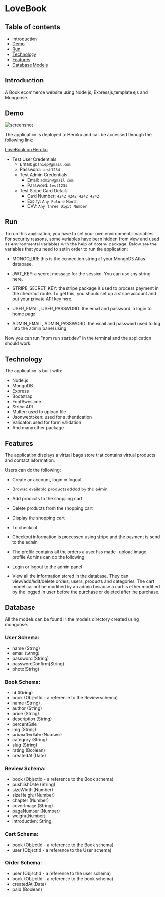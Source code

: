 # LoveBook

## Table of contents

- [Introduction](#introduction)
- [Demo](#demo)
- [Run](#run)
- [Technology](#technology)
- [Features](#features)
- [Database Models](#database)

## Introduction

A Book ecommerce website using Node js, Expressjs,template ejs and Mongoose.

## Demo

![screenshot](screenshot.png)

The application is deployed to Heroku and can be accessed through the following link:

[LoveBook on Heroku](https://best-bags.herokuapp.com/)

- Test User Credentials
  - Email: `gblhiep@gmail.com`
  - Password: `test1234`
  - Test Admin Credentials
    - Email: `admin@gmail.com`
    - Password: `test1234`
  - Test Stripe Card Details
    - Card Number: `4242 4242 4242 4242`
    - Expiry: `Any Future Month`
    - CVV: `Any three Digit Number`

## Run

To run this application, you have to set your own environmental variables. For security reasons, some variables have been hidden from view and used as environmental variables with the help of dotenv package. Below are the variables that you need to set in order to run the application:

- MONGO_URI: this is the connection string of your MongoDB Atlas database.

- JWT_KEY: a secret message for the session. You can use any string here.

- STRIPE_SECRET_KEY: the stripe package is used to process payment in the checkout route. To get this, you should set up a stripe account and put your private API key here.

- USER_EMAIL, USER_PASSWORD: the email and password to login to home page

- ADMIN_EMAIL, ADMIN_PASSWORD: the email and password used to log into the admin panel using

Now you can run "npm run start:dev" in the terminal and the application should work.

## Technology

The application is built with:

- Node.js
- MongoDB
- Express
- Bootstrap
- FontAwesome
- Stripe API
- Multer: used to upload file
- Jsonwebtoken: used for authentication
- Validator: used for form validation
- And many other package

## Features

The application displays a virtual bags store that contains virtual products and contact information.

Users can do the following:

- Create an account, login or logout
- Browse available products added by the admin
- Add products to the shopping cart
- Delete products from the shopping cart
- Display the shopping cart
- To checkout
- Checkout information is processed using stripe and the payment is send to the admin
- The profile contains all the orders a user has made
  -upload image profile
  Admins can do the following:

- Login or logout to the admin panel
- View all the information stored in the database. They can view/add/edit/delete orders, users, products and categories. The cart model cannot be modified by an admin because a cart is either modified by the logged in user before the purchase or deleted after the purchase.

## Database

All the models can be found in the models directory created using mongoose.

### User Schema:

- name (String)
- email (String)
- password (String)
- passwordConfirm(String)
- photo(String)

### Book Schema:

- id (String)
- book (ObjectId - a reference to the Review schema)
- name (String)
- author (String)
- price (String)
- description (String)
- percentSale
- img (String)
- priceafterSale (Number)
- category (String)
- slug (String)
- rating (Boolean)
- createdAt (Date)

### Review Schema:

- book (ObjectId - a reference to the Book schema)
- pushlishDate (String)
- sizeWidth (Number)
- sizeHeight (Number)
- chapter (Number)
- coverImage (String)
- pageNumber (Number)
- weight(Number)
- introduction: String,

### Cart Schema:

- book (ObjectId - a reference to the Book schema)
- user (ObjectId - a reference to the User schema)

### Order Schema:

- user (ObjectId - a reference to the user schema)
- book (ObjectId - a reference to the book schema)
- createdAt (Date)
- paid (Boolean)
